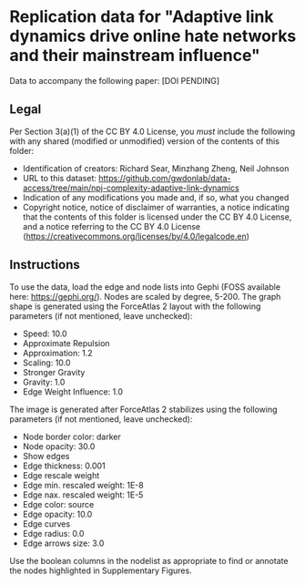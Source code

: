# Replication data for "Adaptive link dynamics drive online hate networks and their mainstream influence"

Data to accompany the following paper: [DOI PENDING]

## Legal

Per Section 3(a)(1) of the CC BY 4.0 License, you *must* include the following with any shared (modified or unmodified) version of the contents of this folder:

- Identification of creators: Richard Sear, Minzhang Zheng, Neil Johnson
- URL to this dataset: https://github.com/gwdonlab/data-access/tree/main/npj-complexity-adaptive-link-dynamics
- Indication of any modifications you made and, if so, what you changed
- Copyright notice, notice of disclaimer of warranties, a notice indicating that the contents of this folder is licensed under the CC BY 4.0 License, and a notice referring to the CC BY 4.0 License (https://creativecommons.org/licenses/by/4.0/legalcode.en)

## Instructions

To use the data, load the edge and node lists into Gephi (FOSS available here: https://gephi.org/). Nodes are scaled by degree, 5-200. The graph shape is generated using the ForceAtlas 2 layout with the following parameters (if not mentioned, leave unchecked):
- Speed: 10.0
- Approximate Repulsion
- Approximation: 1.2
- Scaling: 10.0
- Stronger Gravity
- Gravity: 1.0
- Edge Weight Influence: 1.0

The image is generated after ForceAtlas 2 stabilizes using the following parameters (if not mentioned, leave unchecked):
- Node border color: darker
- Node opacity: 30.0
- Show edges
- Edge thickness: 0.001
- Edge rescale weight
- Edge min. rescaled weight: 1E-8
- Edge nax. rescaled weight: 1E-5
- Edge color: source
- Edge opacity: 10.0
- Edge curves
- Edge radius: 0.0
- Edge arrows size: 3.0

Use the boolean columns in the nodelist as appropriate to find or annotate the nodes highlighted in Supplementary Figures.